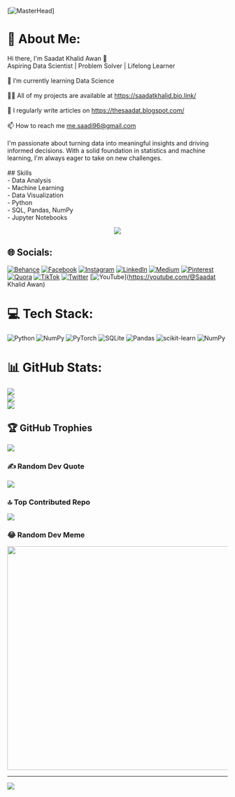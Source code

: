 [![MasterHead](https://blogger.googleusercontent.com/img/b/R29vZ2xl/AVvXsEhO7d3ljEPuz7X-94iOveMPqcZGUDvqHza5gKGb0EXx3KP8awTTh2aDoeh0EoQ6VkDAooiI_nke8kthrYjUnyaAcXQSXrja1kKnPnjz2GgtGRSfHY12yj-PsZdB7rUourupBlT_QRHiZzN-km4iR5Mb7vWLn8-JozYMtEdmhkXfC-SIgQSnPBPL-ruEdtuq/s1526/Data%20Scientist.gif)]

# 💫 About Me:
Hi there, I'm Saadat Khalid Awan 👋<br>Aspiring Data Scientist | Problem Solver | Lifelong Learner<br><br>🌱 I’m currently learning Data Science<br><br>👨‍💻 All of my projects are available at https://saadatkhalid.bio.link/<br><br>📝 I regularly write articles on https://thesaadat.blogspot.com/<br><br>📫 How to reach me me.saadi96@gmail.com<br><br>I'm passionate about turning data into meaningful insights and driving informed decisions. With a solid foundation in statistics and machine learning, I'm always eager to take on new challenges.<br><br>## Skills<br>- Data Analysis<br>- Machine Learning<br>- Data Visualization<br>- Python<br>- SQL, Pandas, NumPy<br>- Jupyter Notebooks<br>

<div align="center">
<img src="https://rishavanand.github.io/static/images/greetings.gif" align="center" width: "100%"/>
</div>  


## 🌐 Socials:
[![Behance](https://img.shields.io/badge/Behance-1769ff?logo=behance&logoColor=white)](https://behance.net/saadatawan) [![Facebook](https://img.shields.io/badge/Facebook-%231877F2.svg?logo=Facebook&logoColor=white)](https://facebook.com/Saadat.Khalid.Awan) [![Instagram](https://img.shields.io/badge/Instagram-%23E4405F.svg?logo=Instagram&logoColor=white)](https://instagram.com/saadii_awan66) [![LinkedIn](https://img.shields.io/badge/LinkedIn-%230077B5.svg?logo=linkedin&logoColor=white)](https://linkedin.com/in/saadatawan) [![Medium](https://img.shields.io/badge/Medium-12100E?logo=medium&logoColor=white)](https://medium.com/@@me.saadat) [![Pinterest](https://img.shields.io/badge/Pinterest-%23E60023.svg?logo=Pinterest&logoColor=white)](https://pinterest.com/its_saadatkhalid) [![Quora](https://img.shields.io/badge/Quora-%23B92B27.svg?logo=Quora&logoColor=white)](https://quora.com/profile/Saadat-Khalid-Awan) [![TikTok](https://img.shields.io/badge/TikTok-%23000000.svg?logo=TikTok&logoColor=white)](https://tiktok.com/@@saadat.awan) [![Twitter](https://img.shields.io/badge/Twitter-%231DA1F2.svg?logo=Twitter&logoColor=white)](https://twitter.com/saadat_96) [![YouTube](https://img.shields.io/badge/YouTube-%23FF0000.svg?logo=YouTube&logoColor=white)](https://youtube.com/@Saadat Khalid Awan) 

# 💻 Tech Stack:
![Python](https://img.shields.io/badge/python-3670A0?style=for-the-badge&logo=python&logoColor=ffdd54) ![NumPy](https://img.shields.io/badge/numpy-%23013243.svg?style=for-the-badge&logo=numpy&logoColor=white) ![PyTorch](https://img.shields.io/badge/PyTorch-%23EE4C2C.svg?style=for-the-badge&logo=PyTorch&logoColor=white) ![SQLite](https://img.shields.io/badge/sqlite-%2307405e.svg?style=for-the-badge&logo=sqlite&logoColor=white) ![Pandas](https://img.shields.io/badge/pandas-%23150458.svg?style=for-the-badge&logo=pandas&logoColor=white) ![scikit-learn](https://img.shields.io/badge/scikit--learn-%23F7931E.svg?style=for-the-badge&logo=scikit-learn&logoColor=white) ![NumPy](https://img.shields.io/badge/numpy-%23013243.svg?style=for-the-badge&logo=numpy&logoColor=white)
# 📊 GitHub Stats:
![](https://github-readme-stats.vercel.app/api?username=Saadat-Khalid&theme=prussian&hide_border=false&include_all_commits=true&count_private=false)<br/>
![](https://github-readme-streak-stats.herokuapp.com/?user=Saadat-Khalid&theme=prussian&hide_border=false)<br/>
![](https://github-readme-stats.vercel.app/api/top-langs/?username=Saadat-Khalid&theme=prussian&hide_border=false&include_all_commits=true&count_private=false&layout=compact)

## 🏆 GitHub Trophies
![](https://github-profile-trophy.vercel.app/?username=Saadat-Khalid&theme=dracula&no-frame=false&no-bg=true&margin-w=4)

### ✍️ Random Dev Quote
![](https://quotes-github-readme.vercel.app/api?type=horizontal&theme=tokyonight)

### 🔝 Top Contributed Repo
![](https://github-contributor-stats.vercel.app/api?username=Saadat-Khalid&limit=5&theme=dracula&combine_all_yearly_contributions=true)

### 😂 Random Dev Meme
<img src="https://rm.up.railway.app/" width="512px"/>

---
[![](https://visitcount.itsvg.in/api?id=Saadat-Khalid&icon=2&color=6)](https://visitcount.itsvg.in)

<!-- Proudly created with GPRM ( https://gprm.itsvg.in ) -->
